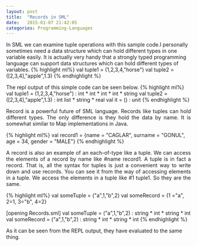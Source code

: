 ```yaml
---
layout: post
title:  "Records in SML"
date:   2015-01-07 21:42:05
categories: Programming-Languages
---
```

In SML we can examine tuple operations with this sample code.I personally sometimes need a data structure
which can hold different types in one variable easily. It is actually very handy that a strongly
typed programming language can support data structures which can hold different types of variables.
{% highlight  ml%}
val tuple1 = (1,2,3,4,"horse")
val tuple2 = ([2,3,4],"apple",1.3)
{% endhighlight %}

The repl output of this simple code can be seen below.
{% highlight  ml%}
val tuple1 = (1,2,3,4,"horse") : int * int * int * int * string
val tuple2 = ([2,3,4],"apple",1.3) : int list * string * real
val it = () : unit
{% endhighlight %}

<p align="justify">
Record is a powerful future of SML language. 
Records like tuples can hold different types. The only difference is they hold the data by name.
It is somewhat similar to Map implementations in Java.
</p>

{% highlight  ml%}
val record1 = {name = "CAGLAR", surname = "GONUL", age = 34, gender = "MALE"}
{% endhighlight %}

<p align="justify">
A record is also an example of an each-of-type like a tuple. We can access the elements of a record by name like #name record1.
A tuple is in fact a record. That is, all the syntax for tuples is just a convenient way to write down and use records.
You can see it from the way of accessing elements in a tuple. We access the elements in a tuple like #1 tuple1.
So they are the same.
</p>

{% highlight  ml%}
val someTuple  = ("a",1,"b",2)
val someRecord = {1 ="a", 2=1, 3="b", 4=2}

[opening Records.sml]
val someTuple = ("a",1,"b",2) : string * int * string * int
val someRecord = ("a",1,"b",2) : string * int * string * int
{% endhighlight %}

As it can be seen from the REPL output, they have evaluated to the same thing.